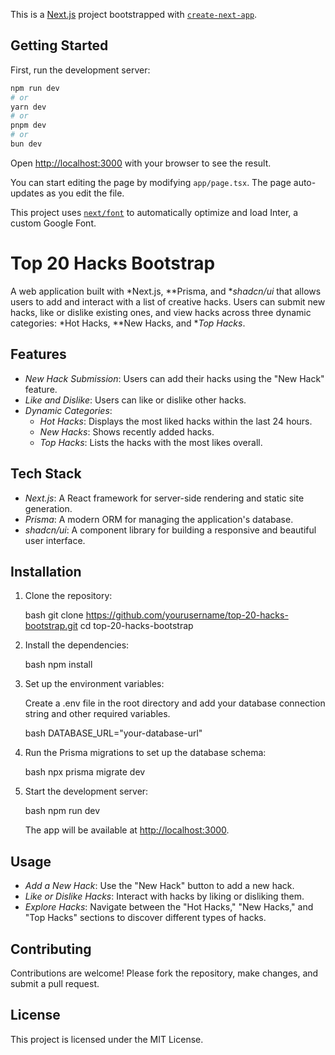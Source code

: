 This is a [Next.js](https://nextjs.org/) project bootstrapped with [`create-next-app`](https://github.com/vercel/next.js/tree/canary/packages/create-next-app).

## Getting Started

First, run the development server:

```bash
npm run dev
# or
yarn dev
# or
pnpm dev
# or
bun dev
```

Open [http://localhost:3000](http://localhost:3000) with your browser to see the result.

You can start editing the page by modifying `app/page.tsx`. The page auto-updates as you edit the file.

This project uses [`next/font`](https://nextjs.org/docs/basic-features/font-optimization) to automatically optimize and load Inter, a custom Google Font.

# Top 20 Hacks Bootstrap

A web application built with *Next.js, **Prisma, and **shadcn/ui* that allows users to add and interact with a list of creative hacks. Users can submit new hacks, like or dislike existing ones, and view hacks across three dynamic categories: *Hot Hacks, **New Hacks, and **Top Hacks*.

## Features

- *New Hack Submission*: Users can add their hacks using the "New Hack" feature.
- *Like and Dislike*: Users can like or dislike other hacks.
- *Dynamic Categories*:
  - *Hot Hacks*: Displays the most liked hacks within the last 24 hours.
  - *New Hacks*: Shows recently added hacks.
  - *Top Hacks*: Lists the hacks with the most likes overall.

## Tech Stack

- *Next.js*: A React framework for server-side rendering and static site generation.
- *Prisma*: A modern ORM for managing the application's database.
- *shadcn/ui*: A component library for building a responsive and beautiful user interface.

## Installation

1. Clone the repository:

    bash
    git clone https://github.com/yourusername/top-20-hacks-bootstrap.git
    cd top-20-hacks-bootstrap
    

2. Install the dependencies:

    bash
    npm install
    

3. Set up the environment variables:

   Create a .env file in the root directory and add your database connection string and other required variables.

    bash
    DATABASE_URL="your-database-url"
    

4. Run the Prisma migrations to set up the database schema:

    bash
    npx prisma migrate dev
    

5. Start the development server:

    bash
    npm run dev
    

    The app will be available at [http://localhost:3000](http://localhost:3000).

## Usage

- *Add a New Hack*: Use the "New Hack" button to add a new hack.
- *Like or Dislike Hacks*: Interact with hacks by liking or disliking them.
- *Explore Hacks*: Navigate between the "Hot Hacks," "New Hacks," and "Top Hacks" sections to discover different types of hacks.

## Contributing

Contributions are welcome! Please fork the repository, make changes, and submit a pull request.

## License

This project is licensed under the MIT License.
